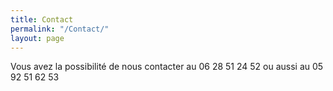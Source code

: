 ```yaml
---
title: Contact
permalink: "/Contact/"
layout: page
---
```


Vous avez la possibilité de nous contacter au 06 28 51 24 52
ou aussi au 05 92 51 62 53



